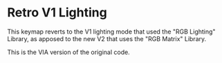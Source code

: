 # Retro V1 Lighting

This keymap reverts to the V1 lighting mode that used the "RGB Lighting" Library, as apposed to the new V2 that uses the "RGB Matrix" Library.

This is the VIA version of the original code.
